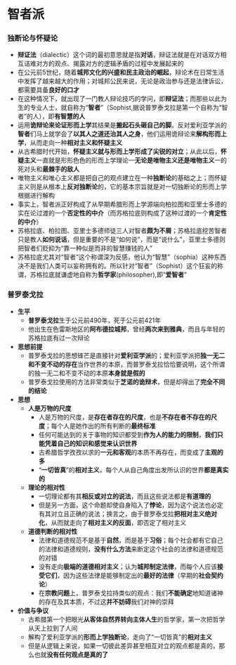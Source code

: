 # 智者派
### 独断论与怀疑论
* **辩证法**（dialectic）这个词的最初意思就是指**对话**，辩证法就是在对话双方相互诘难对方的观点、揭露对方的逻辑矛盾的过程中发展起来的
* 在公元前5世纪，随着**城邦文化的兴盛和民主政治的崛起**，辩论术在日常生活中发挥了越来越大的作用；对城邦公民来说，无论是政治参与还是法律诉讼，都需要具备**良好的口才**
* 在这种情况下，就出现了一门教人辩论技巧的学问，即**辩证法**；而那些以此为生的专业人士，就自称为“**智者**”（Sophist,据说普罗泰戈拉是第一个自称为“智者”的人），即**有智慧的人**
* 运用**诡辩论来论证形而上学**其结果是**搬起石头砸自己的脚**。反对爱利亚学派的**智者**们马上就学会了**以其人之道还治其人之身**，他们运用诡辩论来**解构形而上学**，从而走向一种**相对主义和怀疑主义**
* 从古希腊时代开始，**怀疑主义就与形而上学形成了尖锐的对立**；从此以后，**怀疑主义**一直就是形形色色的形而上学理论一**无论是唯物主义还是唯物主义**一的死对头和**最棘手的敌人**
* 唯物主义和唯心主义都是把自己的观点建立在一种**独断论**的基础之上；而怀疑主义则是从根本上**反对独断论**的，它的基本宗旨就是对一切独断论的形而上学根据进行解构
* 事实上，智者派正好构成了从早期希腊形而上学源端向柏拉图和亚里士多德的实在论过渡的一个**否定性的中介**（而苏格拉底则构成了这种过渡的一个**肯定性的中介**）
* 苏格拉底、柏拉图、亚里士多德师徒三人对智者**颇为不屑**；苏格拉底挖苦智者只是教人**如何说话**，但是重要的不是“如何说”，而是“说什么”，亚里士多德则把智者们贬抑为“靠一种似是而非的智慧赚钱的人”
* 苏格拉底尤其对“智者”这个称谓深为反感，他认为“智慧”（sophia）这种东西决不是我们人类可以妄称拥有的。所以针对“智者”（Sophist）这个狂妄的称谓，苏格拉底就谦虚地自称为**哲学家**(philosopher),即“**爱智者**”
### 普罗泰戈拉
* **生平**
  * **普罗泰戈拉**生于公元前490年，死于公元前421年
  * 他出生在色雷斯地区的**阿布德拉城邦**，曾经**两次来到雅典**，而且与年轻的苏格拉底有过一次辩论
* **思想前提**
  * 普罗泰戈拉的思想锋芒是直接针对**爱利亚学派**的；爱利亚学派把**独一无二和不变不动的存在**当作世界的本原，而普罗泰戈拉恰恰要说明，这个所谓的独一无二和不变不动的本原**本身就是假的**
  * 普罗泰戈拉使用的方法非常类似于**芝诺的诡辩术**，但是却得出了**完全不同的结论**
* **思想**
  * **人是万物的尺度**
    * 人是万物的尺度，是**存在者存在的尺度**，也是**不存在者不存在的尺度**；每个人是她作出的所有判断的**最终标准**
    * 任何可能达到的关于事物的知识都受到**作为人的能力的限制**，**我们只能凭着自己的知识和感觉来认识世界**
    * 古希腊哲学孜孜以求的**一元和客观**的本质不再存在，而变成了**主观的多**
    * “**一切皆真**”的**相对主义**，每个人从自己角度出发所认识的世界**都是真实的**
  * **理论的相对性**
    * 一切理论都有其**相反或对立的说法**，而且这些说法都是**有道理的**
    * 但是另一方面，这个命题却使自身陷入了**悖论**，因为这个说法也必定有其对立且正确的说法；换言之，由于普罗泰戈拉**把相对主义绝对化**，从而就走向了**相对主义的反面**，即否定了相对主义
  * **道德判断的相对性**
    * 法律和道德规范不是基于**自然**，而是基于**习俗**；每个社会都有它自己的法律和道德规则，**没有什么方法**来断定这个社会的法律和道德规范的对错
    * 没有走向**极端的道德相对主义**；认为**城邦制定法律**，而每个人应该**接受它们**，因为这些法律是能够制定出的**最好的法律**（早期的**社会契约论**）
    * 在**宗教问题**上，普罗泰戈拉持类似的观点：我们**不能确定**地知道诸神的存在及其本质，不过这**并不妨碍**我们对神的崇拜
* **价值与争议**
  * 古希腊第一个把眼光**从客体自然界转向主体人生**的哲学家，第一次把哲学从天上拉到了人间
  * 解构了爱利亚学派的**形而上学独断论**，走向了“一切皆真”的**相对主义**
  * 但是从逻辑上来说，如果一切彼此差异甚至相互对立的观点都是真的，那么也就**没有任何观点是真的了**